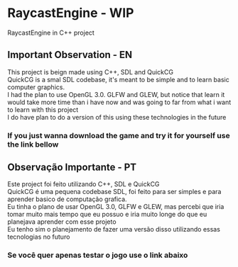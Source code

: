 # RaycastEngine - WIP
RaycastEngine in C++ project

## Important Observation - EN
This project is beign made using C++, SDL and QuickCG <br>
QuickCG is a smal SDL codebase, it's meant to be simple and to learn basic computer graphics. <br>
I had the plan to use OpenGL 3.0. GLFW and GLEW, but notice that learn it would take more time than i have now and was going to far from what i want to learn with this project<br>
I do have plan to do a version of this using these technologies in the future<br>

### If you just wanna download the game and try it for yourself use the link bellow
### <link>

## Observação Importante - PT
Este project foi feito utilizando C++, SDL e QuickCG <br>
QuickCG é uma pequena codebase SDL, foi feito para ser simples e para aprender basico de computação grafica. <br>
Eu tinha o plano de usar OpenGL 3.0, GLFW e GLEW, mas percebi que iria tomar muito mais tempo que eu possuo e iria muito longe do que eu planejava aprender com esse projeto <br>
Eu tenho sim o planejamento de fazer uma versão disso utilizando essas tecnologias no futuro <br>

### Se você quer apenas testar o jogo use o link abaixo
### <link>
